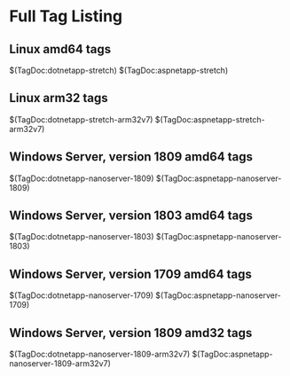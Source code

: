 # Full Tag Listing

## Linux amd64 tags

$(TagDoc:dotnetapp-stretch)
$(TagDoc:aspnetapp-stretch)

## Linux arm32 tags

$(TagDoc:dotnetapp-stretch-arm32v7)
$(TagDoc:aspnetapp-stretch-arm32v7)

## Windows Server, version 1809 amd64 tags

$(TagDoc:dotnetapp-nanoserver-1809)
$(TagDoc:aspnetapp-nanoserver-1809)

## Windows Server, version 1803 amd64 tags

$(TagDoc:dotnetapp-nanoserver-1803)
$(TagDoc:aspnetapp-nanoserver-1803)

## Windows Server, version 1709 amd64 tags

$(TagDoc:dotnetapp-nanoserver-1709)
$(TagDoc:aspnetapp-nanoserver-1709)

## Windows Server, version 1809 amd32 tags

$(TagDoc:dotnetapp-nanoserver-1809-arm32v7)
$(TagDoc:aspnetapp-nanoserver-1809-arm32v7)

